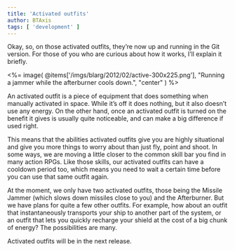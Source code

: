 ```yaml
---
title: 'Activated outfits'
author: BTAxis
tags: [ 'development' ]
---
```


Okay, so, on those activated outfits, they’re now up and running in the Git version. For those of you who are curious about how it works, I’ll explain it briefly.

<%= image( @items['/imgs/blarg/2012/02/active-300x225.png'], "Running a jammer while the afterburner cools down.", "center" ) %>

An activated outfit is a piece of equipment that does something when manually activated in space. While it’s off it does nothing, but it also doesn’t use any energy. On the other hand, once an activated outfit is turned on the benefit it gives is usually quite noticeable, and can make a big difference if used right.

This means that the abilities activated outfits give you are highly situational and give you more things to worry about than just fly, point and shoot. In some ways, we are moving a little closer to the common skill bar you find in many action RPGs. Like those skills, our activated outfits can have a cooldown period too, which means you need to wait a certain time before you can use that same outfit again.

At the moment, we only have two activated outfits, those being the Missile Jammer (which slows down missiles close to you) and the Afterburner. But we have plans for quite a few other outfits. For example, how about an outfit that instantaneously transports your ship to another part of the system, or an outfit that lets you quickly recharge your shield at the cost of a big chunk of energy? The possibilities are many.

Activated outfits will be in the next release.
